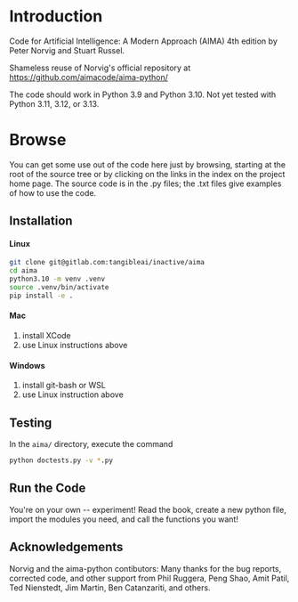 # Introduction

Code for Artificial Intelligence: A Modern Approach (AIMA) 4th edition by Peter Norvig and Stuart Russel.

Shameless reuse of Norvig's official repository at https://github.com/aimacode/aima-python/ 

The code should work in Python 3.9 and Python 3.10. Not yet tested with Python 3.11, 3.12, or 3.13.

# Browse

You can get some use out of the code here just by browsing, starting at the root of the source tree or by clicking on the links in the index on the project home page. The source code is in the .py files; the .txt files give examples of how to use the code.

## Installation

#### Linux
```bash
git clone git@gitlab.com:tangibleai/inactive/aima
cd aima
python3.10 -m venv .venv
source .venv/bin/activate 
pip install -e .
```

#### Mac
1. install XCode
2. use Linux instructions above

#### Windows
1. install git-bash or WSL
2. use Linux instruction above

## Testing

In the `aima/` directory, execute the command

```bash
python doctests.py -v *.py
```

## Run the Code

You're on your own -- experiment!
Read the book, create a new python file, import the modules you need, and call the functions you want!

## Acknowledgements

Norvig and the aima-python contibutors:
Many thanks for the bug reports, corrected code, and other support from Phil Ruggera, Peng Shao, Amit Patil, Ted Nienstedt, Jim Martin, Ben Catanzariti, and others.
